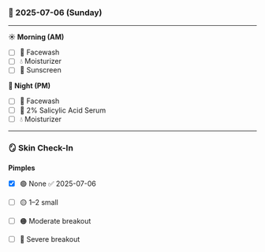 ### 📅 2025-07-06 (Sunday)

---

**☀️ Morning (AM)**  
- [ ] 🧼 Facewash
- [ ] 💧 Moisturizer
- [ ] 🧴 Sunscreen

**🌙 Night (PM)**
- [ ] 🧼 Facewash
- [ ] 🍃 2% Salicylic Acid Serum
- [ ] 💧 Moisturizer

---

### 🪞 Skin Check-In

**Pimples**
- [x] 🟢 None ✅ 2025-07-06
- [ ] 🟡 1–2 small  
- [ ] 🟠 Moderate breakout  
- [ ] 🔴 Severe breakout  

